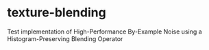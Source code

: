 # texture-blending
Test implementation of High-Performance By-Example Noise using a Histogram-Preserving Blending Operator
